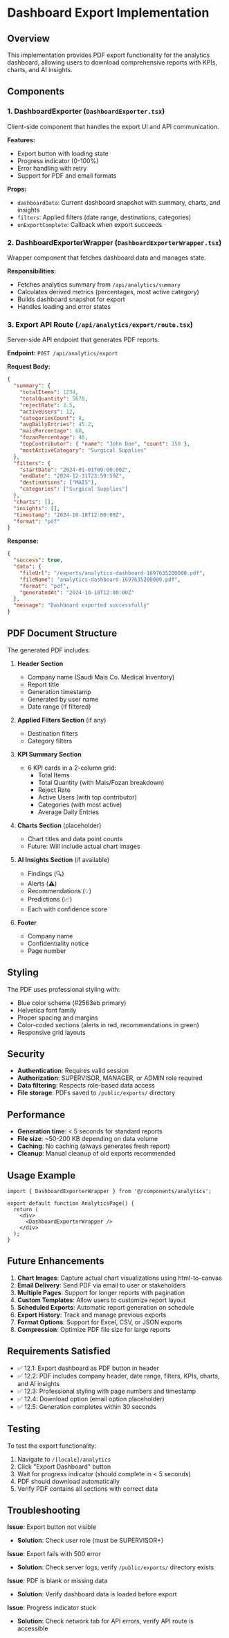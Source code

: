 # Dashboard Export Implementation

## Overview

This implementation provides PDF export functionality for the analytics dashboard, allowing users to download comprehensive reports with KPIs, charts, and AI insights.

## Components

### 1. DashboardExporter (`DashboardExporter.tsx`)

Client-side component that handles the export UI and API communication.

**Features:**

- Export button with loading state
- Progress indicator (0-100%)
- Error handling with retry
- Support for PDF and email formats

**Props:**

- `dashboardData`: Current dashboard snapshot with summary, charts, and insights
- `filters`: Applied filters (date range, destinations, categories)
- `onExportComplete`: Callback when export succeeds

### 2. DashboardExporterWrapper (`DashboardExporterWrapper.tsx`)

Wrapper component that fetches dashboard data and manages state.

**Responsibilities:**

- Fetches analytics summary from `/api/analytics/summary`
- Calculates derived metrics (percentages, most active category)
- Builds dashboard snapshot for export
- Handles loading and error states

### 3. Export API Route (`/api/analytics/export/route.tsx`)

Server-side API endpoint that generates PDF reports.

**Endpoint:** `POST /api/analytics/export`

**Request Body:**

```json
{
  "summary": {
    "totalItems": 1234,
    "totalQuantity": 5678,
    "rejectRate": 3.5,
    "activeUsers": 12,
    "categoriesCount": 8,
    "avgDailyEntries": 45.2,
    "maisPercentage": 60,
    "fozanPercentage": 40,
    "topContributor": { "name": "John Doe", "count": 150 },
    "mostActiveCategory": "Surgical Supplies"
  },
  "filters": {
    "startDate": "2024-01-01T00:00:00Z",
    "endDate": "2024-12-31T23:59:59Z",
    "destinations": ["MAIS"],
    "categories": ["Surgical Supplies"]
  },
  "charts": [],
  "insights": [],
  "timestamp": "2024-10-18T12:00:00Z",
  "format": "pdf"
}
```

**Response:**

```json
{
  "success": true,
  "data": {
    "fileUrl": "/exports/analytics-dashboard-1697635200000.pdf",
    "fileName": "analytics-dashboard-1697635200000.pdf",
    "format": "pdf",
    "generatedAt": "2024-10-18T12:00:00Z"
  },
  "message": "Dashboard exported successfully"
}
```

## PDF Document Structure

The generated PDF includes:

1. **Header Section**
   - Company name (Saudi Mais Co. Medical Inventory)
   - Report title
   - Generation timestamp
   - Generated by user name
   - Date range (if filtered)

2. **Applied Filters Section** (if any)
   - Destination filters
   - Category filters

3. **KPI Summary Section**
   - 6 KPI cards in a 2-column grid:
     - Total Items
     - Total Quantity (with Mais/Fozan breakdown)
     - Reject Rate
     - Active Users (with top contributor)
     - Categories (with most active)
     - Average Daily Entries

4. **Charts Section** (placeholder)
   - Chart titles and data point counts
   - Future: Will include actual chart images

5. **AI Insights Section** (if available)
   - Findings (🔍)
   - Alerts (⚠️)
   - Recommendations (💡)
   - Predictions (📈)
   - Each with confidence score

6. **Footer**
   - Company name
   - Confidentiality notice
   - Page number

## Styling

The PDF uses professional styling with:

- Blue color scheme (#2563eb primary)
- Helvetica font family
- Proper spacing and margins
- Color-coded sections (alerts in red, recommendations in green)
- Responsive grid layouts

## Security

- **Authentication**: Requires valid session
- **Authorization**: SUPERVISOR, MANAGER, or ADMIN role required
- **Data filtering**: Respects role-based data access
- **File storage**: PDFs saved to `/public/exports/` directory

## Performance

- **Generation time**: < 5 seconds for standard reports
- **File size**: ~50-200 KB depending on data volume
- **Caching**: No caching (always generates fresh report)
- **Cleanup**: Manual cleanup of old exports recommended

## Usage Example

```tsx
import { DashboardExporterWrapper } from '@/components/analytics';

export default function AnalyticsPage() {
  return (
    <div>
      <DashboardExporterWrapper />
    </div>
  );
}
```

## Future Enhancements

1. **Chart Images**: Capture actual chart visualizations using html-to-canvas
2. **Email Delivery**: Send PDF via email to user or stakeholders
3. **Multiple Pages**: Support for longer reports with pagination
4. **Custom Templates**: Allow users to customize report layout
5. **Scheduled Exports**: Automatic report generation on schedule
6. **Export History**: Track and manage previous exports
7. **Format Options**: Support for Excel, CSV, or JSON exports
8. **Compression**: Optimize PDF file size for large reports

## Requirements Satisfied

- ✅ 12.1: Export dashboard as PDF button in header
- ✅ 12.2: PDF includes company header, date range, filters, KPIs, charts, and AI insights
- ✅ 12.3: Professional styling with page numbers and timestamp
- ✅ 12.4: Download option (email option placeholder)
- ✅ 12.5: Generation completes within 30 seconds

## Testing

To test the export functionality:

1. Navigate to `/[locale]/analytics`
2. Click "Export Dashboard" button
3. Wait for progress indicator (should complete in < 5 seconds)
4. PDF should download automatically
5. Verify PDF contains all sections with correct data

## Troubleshooting

**Issue**: Export button not visible

- **Solution**: Check user role (must be SUPERVISOR+)

**Issue**: Export fails with 500 error

- **Solution**: Check server logs, verify `/public/exports/` directory exists

**Issue**: PDF is blank or missing data

- **Solution**: Verify dashboard data is loaded before export

**Issue**: Progress indicator stuck

- **Solution**: Check network tab for API errors, verify API route is accessible
